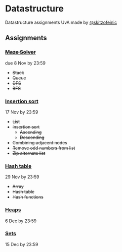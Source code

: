 # Datastructure

Datastructure assignments UvA made by [@skitzofeinic](https://github.com/skitzofeinic)


## Assignments

### [~~Maze Solver~~](https://canvas.uva.nl/courses/39076/assignments/459992/submissions/411202)
due 8 Nov by 23:59
- ~~Stack~~
- ~~Queue~~
- ~~DFS~~
- ~~BFS~~

### [Insertion sort](https://canvas.uva.nl/courses/39076/assignments/459993/submissions/411202)
17 Nov by 23:59
- ~~List~~
- ~~Insertion sort~~
  - ~~Ascending~~
  - ~~Descending~~
- ~~Combining adjacent nodes~~
- ~~Remove odd numbers from list~~
- ~~Zip alternate list~~

### [Hash table](https://canvas.uva.nl/courses/39076/assignments/459994/submissions/411202)
29 Nov by 23:59
- ~~Array~~
- ~~Hash table~~
- ~~Hash functions~~

### [Heaps](https://canvas.uva.nl/courses/39076/assignments/459995/submissions/411202)
6 Dec by 23:59

### [Sets](https://canvas.uva.nl/courses/39076/assignments/459996/submissions/411202)
15 Dec by 23:59



